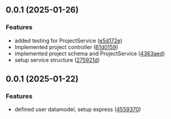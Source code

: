 ## 0.0.1 (2025-01-26)


### Features

* added testing for ProjectService ([e5d172e](https://github.com/Travis-Berthrong/Community-Solar/commit/e5d172e4f95caa199cc6a7762bc709f68150d972))
* Implemented project controller ([61d0159](https://github.com/Travis-Berthrong/Community-Solar/commit/61d0159a5ff23bb801dfddfa3daab94d77df9b58))
* implemented project schema and ProjectService ([4363aed](https://github.com/Travis-Berthrong/Community-Solar/commit/4363aedee82d2d3598daee66942a2b8372b3d9ab))
* setup service structure ([275921d](https://github.com/Travis-Berthrong/Community-Solar/commit/275921dff56c337913d53766acc8f4150e01b579))



## 0.0.1 (2025-01-22)


### Features

* defined user datamodel, setup express ([4559370](https://github.com/Travis-Berthrong/Community-Solar/commit/4559370595b13515d79982c4075c8a4a9d57764d))




